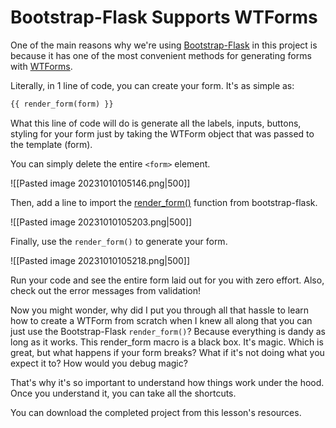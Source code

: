 # Bootstrap-Flask Supports WTForms

One of the main reasons why we're using [Bootstrap-Flask](https://bootstrap-flask.readthedocs.io/en/stable/) in this project is because it has one of the most convenient methods for generating forms with [WTForms](Flask%20WTForm.md).

Literally, in 1 line of code, you can create your form. It's as simple as:
```html
{‌{ render_form(form) }}
```

What this line of code will do is generate all the labels, inputs, buttons, styling for your form just by taking the WTForm object that was passed to the template (form).

You can simply delete the entire `<form>` element.

![[Pasted image 20231010105146.png|500]]

Then, add a line to import the [render_form()](https://bootstrap-flask.readthedocs.io/en/stable/macros/#render-form) function from bootstrap-flask.

![[Pasted image 20231010105203.png|500]]

Finally, use the `render_form()` to generate your form.

![[Pasted image 20231010105218.png|500]]

Run your code and see the entire form laid out for you with zero effort. Also, check out the error messages from validation!

Now you might wonder, why did I put you through all that hassle to learn how to create a WTForm from scratch when I knew all along that you can just use the Bootstrap-Flask `render_form()`? Because everything is dandy as long as it works. This render_form macro is a black box. It's magic. Which is great, but what happens if your form breaks? What if it's not doing what you expect it to? How would you debug magic?

That's why it's so important to understand how things work under the hood. Once you understand it, you can take all the shortcuts.

You can download the completed project from this lesson's resources.